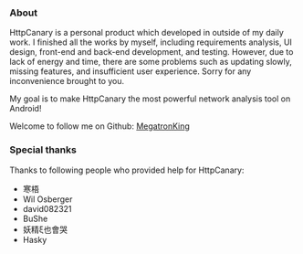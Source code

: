 ### About

HttpCanary is a personal product which developed in outside of my daily work. I finished all the works by myself, including requirements analysis, UI design, front-end and back-end development, and testing. However, due to lack of energy and time, there are some problems such as updating slowly, missing features, and insufficient user experience. Sorry for any inconvenience brought to you.

My goal is to make HttpCanary the most powerful network analysis tool on Android!

Welcome to follow me on Github:
[MegatronKing](https://github.com/MegatronKing)

### Special thanks

Thanks to following people who provided help for HttpCanary:
- 寒梧
- Wil Osberger
- david082321
- BuShe
- 妖精ξ也會哭
- Hasky
